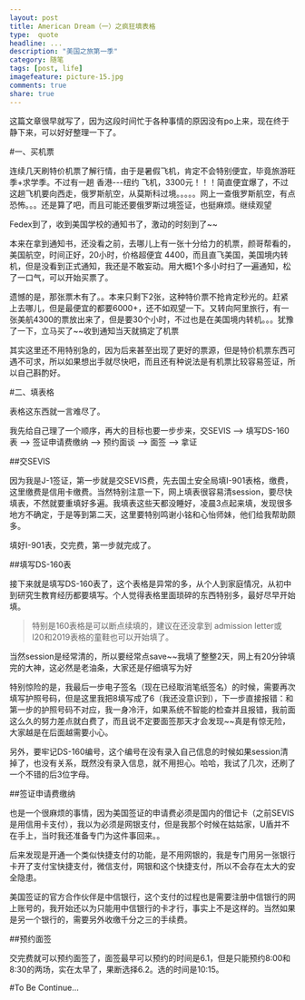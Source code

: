```yaml
---
layout: post
title: American Dream（一）之疯狂填表格
type:  quote
headline: ...
description: "美国之旅第一季"
category: 随笔
tags: [post, life]
imagefeature: picture-15.jpg
comments: true
share: true
---
```


这篇文章很早就写了，因为这段时间忙于各种事情的原因没有po上来，现在终于静下来，可以好好整理一下了。

#一、买机票

连续几天刷特价机票了解行情，由于是暑假飞机，肯定不会特别便宜，毕竟旅游旺季+求学季。不过有一趟 香港---纽约 飞机，3300元！！！简直便宜爆了，不过这趟飞机要向西走，俄罗斯航空，从莫斯科过境。。。。。网上一查俄罗斯航空，有点恐怖。。。还是算了吧，而且可能还要俄罗斯过境签证，也挺麻烦。继续观望

Fedex到了，收到美国学校的通知书了，激动的时刻到了~~

本来在拿到通知书，还没看之前，去哪儿上有一张十分给力的机票，颜哥帮看的，美国航空，时间正好，20小时，价格超便宜 4400，而且直飞美国，美国境内转机，但是没看到正式通知，我还是不敢妄动。用大概1个多小时扫了一遍通知，松了一口气，可以开始买票了。

遗憾的是，那张票木有了。。本来只剩下2张，这种特价票不抢肯定秒光的。赶紧上去哪儿，但是最便宜的都要6000+，还不如观望一下。又转向阿里旅行，有一张美航4300的票放出来了，但是要30个小时，不过也是在美国境内转机。。。犹豫了一下，立马买了~~收到通知当天就搞定了机票

其实这里还不用特别急的，因为后来甚至出现了更好的票源，但是特价机票东西可遇不可求，所以如果想出手就尽快吧，而且还有种说法是有机票比较容易签证，所以自己斟酌好。


#二、填表格

表格这东西就一言难尽了。

我先给自己理了一个顺序，再大的目标也要一步步来，交SEVIS --> 填写DS-160表 --> 签证申请费缴纳 --> 预约面谈 --> 面签 --> 拿证

##交SEVIS

因为我是J-1签证，第一步就是交SEVIS费，先去国土安全局填I-901表格，缴费，这里缴费是信用卡缴费。当然特别注意一下，网上填表很容易清session，要尽快填表，不然就要重填好多遍。我填表这些天都没睡好，凌晨3点起来填，发现很多地方不确定，于是等到第二天，这里要特别鸣谢小铭和心怡师妹，他们给我帮助颇多。

填好I-901表，交完费，第一步就完成了。

##填写DS-160表

接下来就是填写DS-160表了，这个表格是异常的多，从个人到家庭情况，从初中到研究生教育经历都要填写。个人觉得表格里面琐碎的东西特别多，最好尽早开始填。

> 特别是160表格是可以断点续填的，建议在还没拿到 admission letter或 I20和2019表格的童鞋也可以开始填了。

当然session是经常清的，所以要经常点save~~我填了整整2天，网上有20分钟填完的大神，这必然是老油条，大家还是仔细填写为好

特别惊险的是，我最后一步电子签名（现在已经取消笔纸签名）的时候，需要再次填写护照号码，但是这里我把8填写成了6（我还没意识到），下一步直接报错：和第一步的护照号码不对应，我一身冷汗，如果系统不智能的检查并且报错，我前面这么久的努力差点就白费了，而且说不定要面签那天才会发现~~真是有惊无险，大家越是在后面越需要小心。

另外，要牢记DS-160编号，这个编号在没有录入自己信息的时候如果session清掉了，也没有关系，既然没有录入信息，就不用担心。哈哈，我试了几次，还刷了一个不错的后3位字母。

##签证申请费缴纳

也是一个很麻烦的事情，因为美国签证的申请费必须是国内的借记卡（之前SEVIS是用信用卡支付），我以为必须是网银支付，但是我那个时候在姑姑家，U盾并不在手上，当时我还准备专门为这件事回来。。

后来发现是开通一个类似快捷支付的功能，是不用网银的，我是专门用另一张银行卡开了支付宝快捷支付，微信支付，网银和这个快捷支付，所以不会存在太大的安全隐患。

美国签证的官方合作伙伴是中信银行，这个支付的过程也是需要注册中信银行的网上账号的，我开始还以为只能用中信银行的卡才行，事实上不是这样的。当然如果是另一个银行的，需要另外收缴千分之三的手续费。

##预约面签

交完费就可以预约面签了，面签最早可以预约的时间是6.1，但是只能预约8:00和8:30的两场，实在太早了，果断选择6.2。选的时间是10:15。


#To Be Continue...